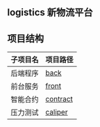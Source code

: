 ## logistics 新物流平台

## 项目结构 

| 子项目名 | 项目路径                             |
|------|----------------------------------|
| 后端程序 | [back](./back)                   |
| 前台服务 | [front](./front)                 |
| 智能合约 | [contract](./contract/README.md) |
| 压力测试 | [caliper](./caliper/README.md)   |
